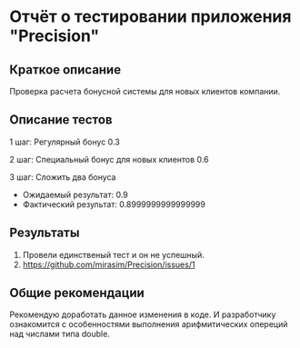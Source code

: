 # Отчёт о тестировании приложения "Precision"

## Краткое описание

Проверка расчета бонусной системы для новых клиентов компании.

## Описание тестов

1 шаг: Регулярный бонус 0.3

2 шаг: Специальный бонус для новых клиентов 0.6

3 шаг: Сложить два бонуса

* Ожидаемый результат: 0.9
* Фактический результат: 0.8999999999999999

## Результаты

1. Провели единственый тест и он не успешный.
2. https://github.com/mirasim/Precision/issues/1

## Общие рекомендации

Рекомендую доработать данное изменения в коде. И разработчику ознакомится с особенностями выполнения арифмитических опереций над числами типа double. 